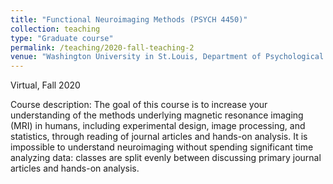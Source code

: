 ```yaml
---
title: "Functional Neuroimaging Methods (PSYCH 4450)"
collection: teaching
type: "Graduate course"
permalink: /teaching/2020-fall-teaching-2
venue: "Washington University in St.Louis, Department of Psychological and Brain Sciences"
---
```

Virtual, Fall 2020

Course description: The goal of this course is to increase your understanding of the methods underlying magnetic resonance imaging (MRI) in humans,
including experimental design, image processing, and statistics, through reading of journal articles and hands-on analysis. It is impossible to understand 
neuroimaging without spending significant time analyzing data: classes are split evenly between discussing primary journal articles and hands-on analysis. 

